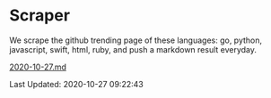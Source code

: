 # Scraper

We scrape the github trending page of these languages: go, python, javascript, swift, html, ruby, and push a markdown result everyday.

[2020-10-27.md](https://github.com/henson/Scraper/blob/master/2020-10-27.md)

Last Updated: 2020-10-27 09:22:43